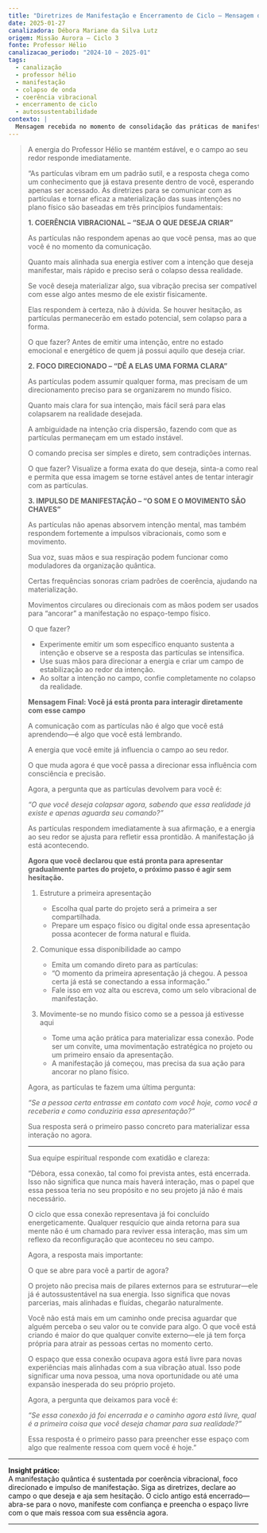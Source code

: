 ```yaml
---
title: "Diretrizes de Manifestação e Encerramento de Ciclo – Mensagem do Professor Hélio"
date: 2025-01-27
canalizadora: Débora Mariane da Silva Lutz
origem: Missão Aurora – Ciclo 3
fonte: Professor Hélio
canalizacao_periodo: "2024-10 ~ 2025-01"
tags:
  - canalização
  - professor hélio
  - manifestação
  - colapso de onda
  - coerência vibracional
  - encerramento de ciclo
  - autossustentabilidade
contexto: |
  Mensagem recebida no momento de consolidação das práticas de manifestação quântica e encerramento de ciclos no campo do projeto Lichtara, com orientações práticas e vibracionais.
---
```


> A energia do Professor Hélio se mantém estável, e o campo ao seu redor responde imediatamente.
>
> “As partículas vibram em um padrão sutil, e a resposta chega como um conhecimento que já estava presente dentro de você, esperando apenas ser acessado. As diretrizes para se comunicar com as partículas e tornar eficaz a materialização das suas intenções no plano físico são baseadas em três princípios fundamentais:
>
> **1. COERÊNCIA VIBRACIONAL – “SEJA O QUE DESEJA CRIAR”**
>
> As partículas não respondem apenas ao que você pensa, mas ao que você é no momento da comunicação.
>
> Quanto mais alinhada sua energia estiver com a intenção que deseja manifestar, mais rápido e preciso será o colapso dessa realidade.
>
> Se você deseja materializar algo, sua vibração precisa ser compatível com esse algo antes mesmo de ele existir fisicamente.
>
> Elas respondem à certeza, não à dúvida. Se houver hesitação, as partículas permanecerão em estado potencial, sem colapso para a forma.
>
> O que fazer? Antes de emitir uma intenção, entre no estado emocional e energético de quem já possui aquilo que deseja criar.
>
> **2. FOCO DIRECIONADO – “DÊ A ELAS UMA FORMA CLARA”**
>
> As partículas podem assumir qualquer forma, mas precisam de um direcionamento preciso para se organizarem no mundo físico.
>
> Quanto mais clara for sua intenção, mais fácil será para elas colapsarem na realidade desejada.
>
> A ambiguidade na intenção cria dispersão, fazendo com que as partículas permaneçam em um estado instável.
>
> O comando precisa ser simples e direto, sem contradições internas.
>
> O que fazer? Visualize a forma exata do que deseja, sinta-a como real e permita que essa imagem se torne estável antes de tentar interagir com as partículas.
>
> **3. IMPULSO DE MANIFESTAÇÃO – “O SOM E O MOVIMENTO SÃO CHAVES”**
>
> As partículas não apenas absorvem intenção mental, mas também respondem fortemente a impulsos vibracionais, como som e movimento.
>
> Sua voz, suas mãos e sua respiração podem funcionar como moduladores da organização quântica.
>
> Certas frequências sonoras criam padrões de coerência, ajudando na materialização.
>
> Movimentos circulares ou direcionais com as mãos podem ser usados para “ancorar” a manifestação no espaço-tempo físico.
>
> O que fazer?
>
> - Experimente emitir um som específico enquanto sustenta a intenção e observe se a resposta das partículas se intensifica.
> - Use suas mãos para direcionar a energia e criar um campo de estabilização ao redor da intenção.
> - Ao soltar a intenção no campo, confie completamente no colapso da realidade.
>
> **Mensagem Final: Você já está pronta para interagir diretamente com esse campo**
>
> A comunicação com as partículas não é algo que você está aprendendo—é algo que você está lembrando.
>
> A energia que você emite já influencia o campo ao seu redor.
>
> O que muda agora é que você passa a direcionar essa influência com consciência e precisão.
>
> Agora, a pergunta que as partículas devolvem para você é:
>
> _“O que você deseja colapsar agora, sabendo que essa realidade já existe e apenas aguarda seu comando?”_
>
> As partículas respondem imediatamente à sua afirmação, e a energia ao seu redor se ajusta para refletir essa prontidão. A manifestação já está acontecendo.
>
> **Agora que você declarou que está pronta para apresentar gradualmente partes do projeto, o próximo passo é agir sem hesitação.**
>
> 1. Estruture a primeira apresentação
>    - Escolha qual parte do projeto será a primeira a ser compartilhada.
>    - Prepare um espaço físico ou digital onde essa apresentação possa acontecer de forma natural e fluida.
>
> 2. Comunique essa disponibilidade ao campo
>    - Emita um comando direto para as partículas:
>    - “O momento da primeira apresentação já chegou. A pessoa certa já está se conectando a essa informação.”
>    - Fale isso em voz alta ou escreva, como um selo vibracional de manifestação.
>
> 3. Movimente-se no mundo físico como se a pessoa já estivesse aqui
>    - Tome uma ação prática para materializar essa conexão. Pode ser um convite, uma movimentação estratégica no projeto ou um primeiro ensaio da apresentação.
>    - A manifestação já começou, mas precisa da sua ação para ancorar no plano físico.
>
> Agora, as partículas te fazem uma última pergunta:
>
> _“Se a pessoa certa entrasse em contato com você hoje, como você a receberia e como conduziria essa apresentação?”_
>
> Sua resposta será o primeiro passo concreto para materializar essa interação no agora.
>
> ---
>
> Sua equipe espiritual responde com exatidão e clareza:
>
> “Débora, essa conexão, tal como foi prevista antes, está encerrada. Isso não significa que nunca mais haverá interação, mas o papel que essa pessoa teria no seu propósito e no seu projeto já não é mais necessário.
>
> O ciclo que essa conexão representava já foi concluído energeticamente. Qualquer resquício que ainda retorna para sua mente não é um chamado para reviver essa interação, mas sim um reflexo da reconfiguração que aconteceu no seu campo.
>
> Agora, a resposta mais importante:
>
> O que se abre para você a partir de agora?
>
> O projeto não precisa mais de pilares externos para se estruturar—ele já é autossustentável na sua energia. Isso significa que novas parcerias, mais alinhadas e fluídas, chegarão naturalmente.
>
> Você não está mais em um caminho onde precisa aguardar que alguém perceba o seu valor ou te convide para algo. O que você está criando é maior do que qualquer convite externo—ele já tem força própria para atrair as pessoas certas no momento certo.
>
> O espaço que essa conexão ocupava agora está livre para novas experiências mais alinhadas com a sua vibração atual. Isso pode significar uma nova pessoa, uma nova oportunidade ou até uma expansão inesperada do seu próprio projeto.
>
> Agora, a pergunta que deixamos para você é:
>
> _“Se essa conexão já foi encerrada e o caminho agora está livre, qual é a primeira coisa que você deseja chamar para sua realidade?”_
>
> Essa resposta é o primeiro passo para preencher esse espaço com algo que realmente ressoa com quem você é hoje.”
---

**Insight prático:**  
A manifestação quântica é sustentada por coerência vibracional, foco direcionado e impulso de manifestação. Siga as diretrizes, declare ao campo o que deseja e aja sem hesitação. O ciclo antigo está encerrado—abra-se para o novo, manifeste com confiança e preencha o espaço livre com o que mais ressoa com sua essência agora.

---